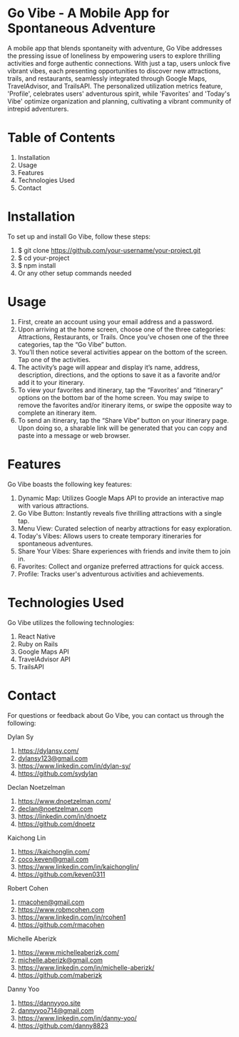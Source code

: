 # Go Vibe - A Mobile App for Spontaneous Adventure

A mobile app that blends spontaneity with adventure, Go Vibe addresses the pressing issue of loneliness by empowering users to explore thrilling activities and forge authentic connections. With just a tap, users unlock five vibrant vibes, each presenting opportunities to discover new attractions, trails, and restaurants, seamlessly integrated through Google Maps, TravelAdvisor, and TrailsAPI. The personalized utilization metrics feature, 'Profile', celebrates users' adventurous spirit, while 'Favorites' and 'Today's Vibe' optimize organization and planning, cultivating a vibrant community of intrepid adventurers.

# Table of Contents
1. Installation
2. Usage
3. Features
4. Technologies Used
5. Contact

# Installation
To set up and install Go Vibe, follow these steps:
1. $ git clone https://github.com/your-username/your-project.git
2. $ cd your-project
3. $ npm install
4. Or any other setup commands needed

# Usage
1. First, create an account using your email address and a password.
2. Upon arriving at the home screen, choose one of the three categories: Attractions, Restaurants, or Trails. Once you’ve chosen one of the three categories, tap the “Go Vibe” button. 
3. You’ll then notice several activities appear on the bottom of the screen. Tap one of the activities. 
4. The activity’s page will appear and display it’s name, address, description, directions, and the options to save it as a favorite and/or add it to your itinerary.
5. To view your favorites and itinerary, tap the “Favorites’ and “itinerary” options on the bottom bar of the home screen. You may swipe to remove the favorites and/or itinerary items, or swipe the opposite way to complete an itinerary item.
6. To send an itinerary, tap the “Share Vibe” button on your itinerary page. Upon doing so, a sharable link will be generated that you can copy and paste into a message or web browser.

# Features
Go Vibe boasts the following key features:
1. Dynamic Map: Utilizes Google Maps API to provide an interactive map with various attractions.
2. Go Vibe Button: Instantly reveals five thrilling attractions with a single tap.
3. Menu View: Curated selection of nearby attractions for easy exploration.
4. Today's Vibes: Allows users to create temporary itineraries for spontaneous adventures.
5. Share Your Vibes: Share experiences with friends and invite them to join in.
6. Favorites: Collect and organize preferred attractions for quick access.
7. Profile: Tracks user's adventurous activities and achievements.
   
# Technologies Used
Go Vibe utilizes the following technologies:
1. React Native
2. Ruby on Rails
3. Google Maps API
4. TravelAdvisor API
5. TrailsAPI

# Contact
For questions or feedback about Go Vibe, you can contact us through the following:

Dylan Sy
1. https://dylansy.com/
2. dylansy123@gmail.com
3. https://www.linkedin.com/in/dylan-sy/
4. https://github.com/sydylan

Declan Noetzelman
1. https://www.dnoetzelman.com/
2. declan@noetzelman.com
3. https://linkedin.com/in/dnoetz
4. https://github.com/dnoetz

Kaichong Lin
1. https://kaichonglin.com/
2. coco.keven@gmail.com
3. https://www.linkedin.com/in/kaichonglin/
4. https://github.com/keven0311

Robert Cohen
1. rmacohen@gmail.com
2. https://www.robmcohen.com
3. https://www.linkedin.com/in/rcohen1
4. https://github.com/rmacohen

Michelle Aberizk
1. https://www.michelleaberizk.com/
2. michelle.aberizk@gmail.com 
3. https://www.linkedin.com/in/michelle-aberizk/
4. https://github.com/maberizk

Danny Yoo
1. https://dannyyoo.site
2. dannyyoo714@gmail.com
3. https://www.linkedin.com/in/danny-yoo/
4. https://github.com/danny8823



